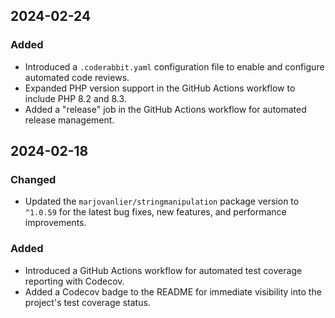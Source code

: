 ## 2024-02-24

### Added
- Introduced a `.coderabbit.yaml` configuration file to enable and configure automated code reviews.
- Expanded PHP version support in the GitHub Actions workflow to include PHP 8.2 and 8.3.
- Added a "release" job in the GitHub Actions workflow for automated release management.

## 2024-02-18

### Changed
- Updated the `marjovanlier/stringmanipulation` package version to `^1.0.59` for the latest bug fixes, new features, and performance improvements.

### Added
- Introduced a GitHub Actions workflow for automated test coverage reporting with Codecov.
- Added a Codecov badge to the README for immediate visibility into the project's test coverage status.